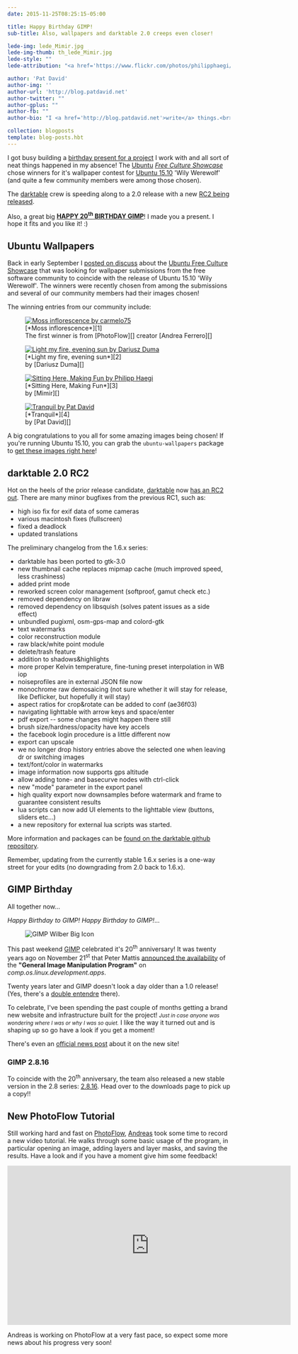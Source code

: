 ```yaml
---
date: 2015-11-25T08:25:15-05:00

title: Happy Birthday GIMP!
sub-title: Also, wallpapers and darktable 2.0 creeps even closer!

lede-img: lede_Mimir.jpg
lede-img-thumb: th_lede_Mimir.jpg
lede-style: ""
lede-attribution: "<a href='https://www.flickr.com/photos/philipphaegi/21155753321'>Sitting Here, Making Fun</a> by <a href='https://www.flickr.com/photos/philipphaegi/'>Philipp Haegi</a> <a class='cc' href='https://creativecommons.org/licenses/by-sa/2.0/'>cb</a>"

author: 'Pat David'
author-img: ''
author-url: 'http://blog.patdavid.net'
author-twitter: ""
author-gplus: ""
author-fb: ""
author-bio: "I <a href='http://blog.patdavid.net'>write</a> things.<br>I <a href='http://www.flickr.com/photos/patdavid'>photograph</a> things.<br>Sometimes they <a href='//pixls.us'>meet</a>."

collection: blogposts 
template: blog-posts.hbt
---
```


I got busy building a [birthday present for a project][GIMP] I work with and all sort of neat things happened in my absence!
The [Ubuntu][] [*Free Culture Showcase*][Ubuntu Free Culture Showcase] chose winners for it's wallpaper contest for [Ubuntu 15.10][] 'Wily Werewolf' (and quite a few community members were among those chosen).

[Ubuntu]: http://www.ubuntu.com/
[Ubuntu 15.10]: http://releases.ubuntu.com/15.10/

The [darktable][] crew is speeding along to a 2.0 release with a new [RC2 being released][].

[RC2 being released]: /blog/2015/11/happy-birthday-gimp/#darktable-2-0-rc2

Also, a great big [**HAPPY 20<sup>th</sup> BIRTHDAY GIMP**][bday]!
I made you a present.  I hope it fits and you like it! :)

[bday]: /blog/2015/11/happy-birthday-gimp/#gimp-birthday 

<!-- more -->


## Ubuntu Wallpapers

Back in early September I [posted on discuss][] about the [Ubuntu Free Culture Showcase][] that was looking for wallpaper submissions from the free software community to coincide with the release of Ubuntu 15.10 'Wily Werewolf'.
The winners were recently chosen from among the submissions and several of our community members had their images chosen!

[posted on discuss]: https://discuss.pixls.us/t/ubuntu-free-culture-showcase/382
[Ubuntu Free Culture Showcase]: https://wiki.ubuntu.com/UbuntuFreeCultureShowcase


The winning entries from our community include:

<figure class='big-vid'>
<a href='https://www.flickr.com/photos/carmelo75/21455138181' title='Moss inflorescence by carmelo75 on Flickr'>
<img src='carmelo75.jpg' alt='Moss inflorescence by carmelo75'/>
</a>
<figcaption>
[*Moss inflorescence*][1]<br/>
The first winner is from [PhotoFlow][] creator [Andrea Ferrero][]
<figcaption>
</figure>

[1]: https://www.flickr.com/photos/carmelo75/21455138181
[PhotoFlow]: http://www.google.com
[Andrea Ferrero]: http://photoflowblog.blogspot.com


<figure class='big-vid'>
<a href='https://www.flickr.com/photos/40792319@N04/20651557934' title='Light my fire, evening sun by Dariusz Duma on Flickr'>
<img src='Dariusz.jpg' alt='Light my fire, evening sun by Dariusz Duma'/>
</a>
<figcaption>
[*Light my fire, evening sun*][2]<br/>
by [Dariusz Duma][]
<figcaption>
</figure>

[2]: https://www.flickr.com/photos/40792319@N04/20651557934
[Dariusz Duma]: https://www.flickr.com/photos/40792319@N04/


<figure class='big-vid'>
<a href='https://www.flickr.com/photos/philipphaegi/21155753321' title='Sitting Here, Making Fun by Philipp Haegi on Flickr'>
<img src='Mimir.jpg' alt='Sitting Here, Making Fun by Philipp Haegi'/>
</a>
<figcaption>
[*Sitting Here, Making Fun*][3]<br/>
by [Mimir][]
<figcaption>
</figure>

[3]: https://www.flickr.com/photos/philipphaegi/21155753321
[Mimir]: https://www.flickr.com/photos/philipphaegi/


<figure class='big-vid'>
<a href='https://www.flickr.com/photos/patdavid/4624063643' title='Tranquil by Pat David'>
<img src='Pat.jpg' alt='Tranquil by Pat David'/>
</a>
<figcaption>
[*Tranquil*][4]<br/>
by [Pat David][]
<figcaption>
</figure>

[4]: https://www.flickr.com/photos/patdavid/4624063643
[Pat David]: https://www.flickr.com/photos/patdavid/


A big congratulations to you all for some amazing images being chosen!
If you're running Ubuntu 15.10, you can grab the `ubuntu-wallpapers` package to [get these images right here][get]!

[get]: https://launchpad.net/ubuntu/wily/+source/ubuntu-wallpapers



## darktable 2.0 RC2

Hot on the heels of the prior release candidate, [darktable][] now [has an RC2 out][rc2].
There are many minor bugfixes from the previous RC1, such as:

* high iso fix for exif data of some cameras
* various macintosh fixes (fullscreen)
* fixed a deadlock
* updated translations

The preliminary changelog from the 1.6.x series:

* darktable has been ported to gtk-3.0
* new thumbnail cache replaces mipmap cache (much improved speed, less crashiness)
* added print mode
* reworked screen color management (softproof, gamut check etc.)
* removed dependency on libraw
* removed dependency on libsquish (solves patent issues as a side effect)
* unbundled pugixml, osm-gps-map and colord-gtk
* text watermarks
* color reconstruction module
* raw black/white point module
* delete/trash feature
* addition to shadows&highlights
* more proper Kelvin temperature, fine-tuning preset interpolation in WB iop
* noiseprofiles are in external JSON file now
* monochrome raw demosaicing (not sure whether it will stay for release, like Deflicker, but hopefully it will stay)
* aspect ratios for crop&rotate can be added to conf (ae36f03)
* navigating lighttable with arrow keys and space/enter
* pdf export -- some changes might happen there still
* brush size/hardness/opacity have key accels
* the facebook login procedure is a little different now
* export can upscale
* we no longer drop history entries above the selected one when leaving dr or switching images
* text/font/color in watermarks
* image information now supports gps altitude
* allow adding tone- and basecurve nodes with ctrl-click
* new "mode" parameter in the export panel
* high quality export now downsamples before watermark and frame to guarantee consistent results
* lua scripts can now add UI elements to the lighttable view (buttons, sliders etc...)
* a new repository for external lua scripts was started.

More information and packages can be [found on the darktable github repository][rc2].

Remember, updating from the currently stable 1.6.x series is a one-way street for your edits (no downgrading from 2.0 back to 1.6.x).

[darktable]: http://www.darktable.org
[rc2]: https://github.com/darktable-org/darktable/releases/tag/release-2.0rc2



## GIMP Birthday

All together now...

*Happy Birthday to GIMP!  Happy Birthday to GIMP!*...

<figure>
<img src='wilber-big.png' alt='GIMP Wilber Big Icon'/>
<figcaption>
</figcaption>
</figure>

This past weekend [GIMP][] celebrated it's 20<sup>th</sup> anniversary!
It was twenty years ago on November 21<sup>st</sup> that Peter Mattis [announced the availability][announce] of the **"General Image Manipulation Program"** on _comp.os.linux.development.apps_.

Twenty years later and GIMP doesn't look a day older than a 1.0 release!
(Yes, there's a [double entendre][] there).

To celebrate, I've been spending the past couple of months getting a brand new website and infrastructure built for the project!
<small>*Just in case anyone was wondering where I was or why I was so quiet.*</small>
I like the way it turned out and is shaping up so go have a look if you get a moment!

There's even an [official news post][20] about it on the new site!

[GIMP]: https://www.gimp.org
[announce]: http://www.gimp.org/about/prehistory.html#november-1995-an-announcement
[double entendre]: https://en.wikipedia.org/wiki/Double_entendre
[20]: http://www.gimp.org/news/2015/11/22/20-years-of-gimp-release-of-gimp-2816/ 



### GIMP 2.8.16

To coincide with the 20<sup>th</sup> anniversary, the team also released a new stable version in the 2.8 series: [2.8.16][getGIMP].
Head over to the downloads page to pick up a copy!!

[getGIMP]: http://www.gimp.org/downloads/



## New PhotoFlow Tutorial

Still working hard and fast on [PhotoFlow][], [Andreas][Andrea Ferrero] took some time to record a new video tutorial.
He walks through some basic usage of the program, in particular opening an image, adding layers and layer masks, and saving the results.
Have a look and if you have a moment give him some feedback!

<div class='big-vid'>
<div class='fluid-vid'>
<iframe width="640" height="360" src="https://www.youtube-nocookie.com/embed/HQpyJapbxrY?rel=0" frameborder="0" allowfullscreen></iframe>
</div>
</div>

Andreas is working on PhotoFlow at a very fast pace, so expect some more news about his progress very soon!
